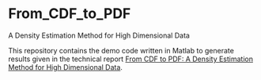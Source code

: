 # From_CDF_to_PDF
A Density Estimation Method for High Dimensional Data

This repository contains the demo code written in Matlab to generate results given in the technical report [From CDF to PDF: A Density Estimation Method for High Dimensional Data](https://arxiv.org/pdf/1804.05316.pdf).
